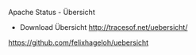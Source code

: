 Apache Status - Übersicht

- Download Übersicht
http://tracesof.net/uebersicht/

https://github.com/felixhageloh/uebersicht
